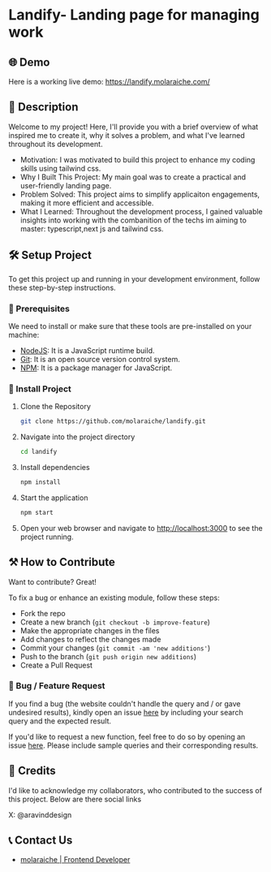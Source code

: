 # Landify- Landing page for managing work

## 🌐 Demo

Here is a working live demo: <https://landify.molaraiche.com/>

## 📝 Description

Welcome to my project! Here, I'll provide you with a brief overview of what inspired me to create it, why it solves a problem, and what I've learned throughout its development.

- Motivation: I was motivated to build this project to enhance my coding skills using tailwind css.
- Why I Built This Project: My main goal was to create a practical and user-friendly landing page.
- Problem Solved: This project aims to simplify applicaiton engagements, making it more efficient and accessible.
- What I Learned: Throughout the development process, I gained valuable insights into working with the combanition of the techs im aiming to master: typescript,next js and tailwind css.

## 🛠️ Setup Project

To get this project up and running in your development environment, follow these step-by-step instructions.

### 🍴 Prerequisites

We need to install or make sure that these tools are pre-installed on your machine:

- [NodeJS](https://nodejs.org/en/download/): It is a JavaScript runtime build.
- [Git](https://git-scm.com/downloads): It is an open source version control system.
- [NPM](https://docs.npmjs.com/getting-started/installing-node): It is a package manager for JavaScript.

### 🚀 Install Project

1. Clone the Repository

   ```bash
   git clone https://github.com/molaraiche/landify.git
   ```

2. Navigate into the project directory

   ```bash
   cd landify
   ```

3. Install dependencies

   ```bash
   npm install
   ```

4. Start the application

   ```bash
   npm start
   ```

5. Open your web browser and navigate to <a href="http://localhost:3000" target="_blank">http://localhost:3000</a> to see the project running.

## ⚒️ How to Contribute

Want to contribute? Great!

To fix a bug or enhance an existing module, follow these steps:

- Fork the repo
- Create a new branch (`git checkout -b improve-feature`)
- Make the appropriate changes in the files
- Add changes to reflect the changes made
- Commit your changes (`git commit -am 'new additions'`)
- Push to the branch (`git push origin new additions`)
- Create a Pull Request

### 📩 Bug / Feature Request

If you find a bug (the website couldn't handle the query and / or gave undesired results), kindly open an issue [here](https://github.com/molaraiche/landify/issues/new) by including your search query and the expected result.

If you'd like to request a new function, feel free to do so by opening an issue [here](https://github.com/molaraiche/landify/issues/new). Please include sample queries and their corresponding results.

## 📜 Credits

I'd like to acknowledge my collaborators, who contributed to the success of this project. Below are there social links

X: @aravinddesign

## 📞 Contact Us

- [molaraiche | Frontend Developer](https://www.molaraiche.com/)
